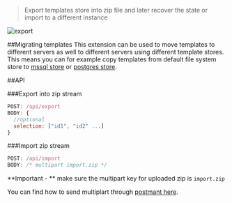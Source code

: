 > Export templates store into zip file and later recover the state or import to a different instance

![export](https://jsreport.net/img/export.gif)

##Migrating templates
This extension can be used to move templates to different servers as well to different servers using different template stores. This means you can for example copy templates from default file system store to [mssql store](https://github.com/jsreport/jsreport-mssql-store) or [postgres store](https://github.com/jsreport/jsreport-postgres-store).

##API

###Export into zip stream
```js
POST: /api/export
BODY: {
  //optional
  selection: ["id1", "id2" ...]
}
```



###Import zip stream

```js
POST: /api/import
BODY: /* multipart import.zip */
```

**Important - ** make sure the multipart key for uploaded zip is `import.zip`

You can find how to send multiplart through [postmant here](http://stackoverflow.com/a/16022213/1660996).